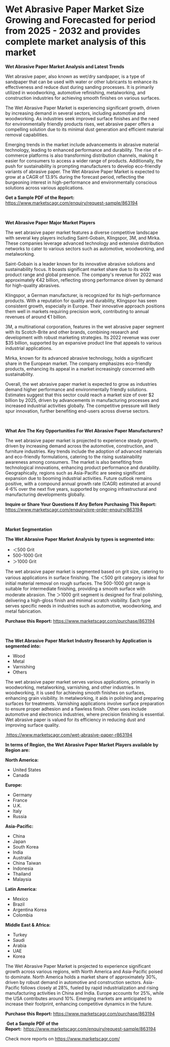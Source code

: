 <p><h1>Wet Abrasive Paper Market Size Growing and Forecasted for period from 2025 - 2032 and provides complete market analysis of this market</h1></p><p><strong>Wet Abrasive Paper Market Analysis and Latest Trends</strong></p>
<p><p>Wet abrasive paper, also known as wet/dry sandpaper, is a type of sandpaper that can be used with water or other lubricants to enhance its effectiveness and reduce dust during sanding processes. It is primarily utilized in woodworking, automotive refinishing, metalworking, and construction industries for achieving smooth finishes on various surfaces.</p><p>The Wet Abrasive Paper Market is experiencing significant growth, driven by increasing demand in several sectors, including automotive and woodworking. As industries seek improved surface finishes and the need for environmentally friendly products rises, wet abrasive paper offers a compelling solution due to its minimal dust generation and efficient material removal capabilities. </p><p>Emerging trends in the market include advancements in abrasive material technology, leading to enhanced performance and durability. The rise of e-commerce platforms is also transforming distribution channels, making it easier for consumers to access a wider range of products. Additionally, the push for sustainability is prompting manufacturers to develop eco-friendly variants of abrasive paper. The Wet Abrasive Paper Market is expected to grow at a CAGR of 13.9% during the forecast period, reflecting the burgeoning interest in high-performance and environmentally conscious solutions across various applications.</p></p>
<p><strong>Get a Sample PDF of the Report:&nbsp;</strong> <a href="https://www.marketscagr.com/enquiry/request-sample/863194?utm_campaign=3432&utm_medium=2&utm_source=Github&utm_content=ia&utm_term=31032025&utm_id=wet-abrasive-paper">https://www.marketscagr.com/enquiry/request-sample/863194</a></p>
<p>&nbsp;</p>
<p><strong>Wet Abrasive Paper Major Market Players</strong></p>
<p><p>The wet abrasive paper market features a diverse competitive landscape with several key players including Saint-Gobain, Klingspor, 3M, and Mirka. These companies leverage advanced technology and extensive distribution networks to cater to various sectors such as automotive, woodworking, and metalworking.</p><p>Saint-Gobain is a leader known for its innovative abrasive solutions and sustainability focus. It boasts significant market share due to its wide product range and global presence. The company's revenue for 2022 was approximately €42 billion, reflecting strong performance driven by demand for high-quality abrasives.</p><p>Klingspor, a German manufacturer, is recognized for its high-performance products. With a reputation for quality and durability, Klingspor has seen consistent growth, especially in Europe. Their innovative approach positions them well in markets requiring precision work, contributing to annual revenues of around €1 billion.</p><p>3M, a multinational corporation, features in the wet abrasive paper segment with its Scotch-Brite and other brands, combining research and development with robust marketing strategies. Its 2022 revenue was over $35 billion, supported by an expansive product line that appeals to various industrial applications.</p><p>Mirka, known for its advanced abrasive technology, holds a significant share in the European market. The company emphasizes eco-friendly products, enhancing its appeal in a market increasingly concerned with sustainability.</p><p>Overall, the wet abrasive paper market is expected to grow as industries demand higher performance and environmentally friendly solutions. Estimates suggest that this sector could reach a market size of over $2 billion by 2025, driven by advancements in manufacturing processes and increased industrial activities globally. The competitive pressure will likely spur innovation, further benefiting end-users across diverse sectors.</p></p>
<p>&nbsp;</p>
<p><strong>What Are The Key Opportunities For Wet Abrasive Paper Manufacturers?</strong></p>
<p><p>The wet abrasive paper market is projected to experience steady growth, driven by increasing demand across the automotive, construction, and furniture industries. Key trends include the adoption of advanced materials and eco-friendly formulations, catering to the rising sustainability awareness among consumers. The market is also benefiting from technological innovations, enhancing product performance and durability. Geographically, regions such as Asia-Pacific are seeing significant expansion due to booming industrial activities. Future outlook remains positive, with a compound annual growth rate (CAGR) estimated at around 4-6% over the next five years, supported by ongoing infrastructural and manufacturing developments globally.</p></p>
<p><strong>Inquire or Share Your Questions If Any Before Purchasing This Report:</strong> <a href="https://www.marketscagr.com/enquiry/pre-order-enquiry/863194?utm_campaign=3432&utm_medium=2&utm_source=Github&utm_content=ia&utm_term=31032025&utm_id=wet-abrasive-paper">https://www.marketscagr.com/enquiry/pre-order-enquiry/863194</a></p>
<p>&nbsp;</p>
<p><strong>Market Segmentation</strong></p>
<p><strong>The Wet Abrasive Paper Market Analysis by types is segmented into:</strong></p>
<p><ul><li>＜500 Grit</li><li>500-1000 Grit</li><li>＞1000 Grit</li></ul></p>
<p><p>The wet abrasive paper market is segmented based on grit size, catering to various applications in surface finishing. The ＜500 grit category is ideal for initial material removal on rough surfaces. The 500-1000 grit range is suitable for intermediate finishing, providing a smooth surface with moderate abrasion. The ＞1000 grit segment is designed for final polishing, delivering a high-gloss finish and minimal scratch visibility. Each type serves specific needs in industries such as automotive, woodworking, and metal fabrication.</p></p>
<p><strong>Purchase this Report:&nbsp;</strong><a href="https://www.marketscagr.com/purchase/863194?utm_campaign=3432&utm_medium=2&utm_source=Github&utm_content=ia&utm_term=31032025&utm_id=wet-abrasive-paper">https://www.marketscagr.com/purchase/863194</a></p>
<p>&nbsp;</p>
<p><strong>The Wet Abrasive Paper Market Industry Research by Application is segmented into:</strong></p>
<p><ul><li>Wood</li><li>Metal</li><li>Varnishing</li><li>Others</li></ul></p>
<p><p>The wet abrasive paper market serves various applications, primarily in woodworking, metalworking, varnishing, and other industries. In woodworking, it is used for achieving smooth finishes on surfaces, enhancing grain visibility. In metalworking, it aids in polishing and preparing surfaces for treatments. Varnishing applications involve surface preparation to ensure proper adhesion and a flawless finish. Other uses include automotive and electronics industries, where precision finishing is essential. Wet abrasive paper is valued for its efficiency in reducing dust and improving surface quality.</p></p>
<p><a href="https://www.marketscagr.com/wet-abrasive-paper-r863194?utm_campaign=3432&utm_medium=2&utm_source=Github&utm_content=ia&utm_term=31032025&utm_id=wet-abrasive-paper">&nbsp;https://www.marketscagr.com/wet-abrasive-paper-r863194</a></p>
<p><strong>In terms of Region, the Wet Abrasive Paper Market Players available by Region are:</strong></p>
<p>
    <p> <strong> North America: </strong>
        <ul>
            <li>United States</li>
            <li>Canada</li>
        </ul>
        </p> 
    <p> <strong> Europe: </strong>
        <ul>
            <li>Germany</li>
            <li>France</li>
            <li>U.K.</li>
            <li>Italy</li>
            <li>Russia</li>
        </ul>
        </p> 
    <p> <strong> Asia-Pacific: </strong>
        <ul>
            <li>China</li>
            <li>Japan</li>
            <li>South Korea</li>
            <li>India</li>
            <li>Australia</li>
            <li>China Taiwan</li>
            <li>Indonesia</li>
            <li>Thailand</li>
            <li>Malaysia</li>
        </ul>
        </p> 
    <p> <strong> Latin America: </strong>
        <ul>
            <li>Mexico</li>
            <li>Brazil</li>
            <li>Argentina Korea</li>
            <li>Colombia</li>
        </ul>
        </p> 
    <p> <strong> Middle East & Africa: </strong>
        <ul>
            <li>Turkey</li>
            <li>Saudi</li>
            <li>Arabia</li>
            <li>UAE</li>
            <li>Korea</li>
        </ul>
    </p>
    </p>
<p><p>The Wet Abrasive Paper Market is projected to experience significant growth across various regions, with North America and Asia-Pacific poised to dominate. North America holds a market share of approximately 30%, driven by robust demand in automotive and construction sectors. Asia-Pacific follows closely at 28%, fueled by rapid industrialization and rising manufacturing activities in China and India. Europe accounts for 25%, while the USA contributes around 10%. Emerging markets are anticipated to increase their footprint, enhancing competitive dynamics in the future.</p></p>
<p><strong>Purchase this Report: </strong><a href="https://www.marketscagr.com/purchase/863194?utm_campaign=3432&utm_medium=2&utm_source=Github&utm_content=ia&utm_term=31032025&utm_id=wet-abrasive-paper">https://www.marketscagr.com/purchase/863194</a></p>
<p>&nbsp;<strong>Get a Sample PDF of the Report:&nbsp;&nbsp;</strong><a href="https://www.marketscagr.com/enquiry/request-sample/863194?utm_campaign=3432&utm_medium=2&utm_source=Github&utm_content=ia&utm_term=31032025&utm_id=wet-abrasive-paper">https://www.marketscagr.com/enquiry/request-sample/863194</a></p>
<p><strong></strong></p>
<p>Check more reports on <a href="https://www.marketscagr.com/?utm_campaign=3432&utm_medium=2&utm_source=Github&utm_content=ia&utm_term=31032025&utm_id=wet-abrasive-paper">https://www.marketscagr.com/</a></p>